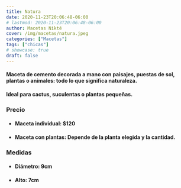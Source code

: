 ```yaml
---
title: Natura
date: 2020-11-23T20:06:48-06:00
# lastmod: 2020-11-23T20:06:48-06:00
author: Macetas Nikté
cover: /img/macetas/natura.jpeg
categories: ["Macetas"]
tags: ["chicas"]
# showcase: true
draft: false
---
```


#### Maceta de cemento decorada a mano con paisajes, puestas de sol, plantas o animales: todo lo que significa naturaleza.
#### Ideal para cactus, suculentas o plantas pequeñas.

###  Precio
- #### Maceta individual: $120
- #### Maceta con plantas: Depende de la planta elegida y la cantidad.

### Medidas
- #### Diámetro: 9cm
- #### Alto: 7cm
<!--more-->
